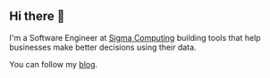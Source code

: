 ## Hi there 👋

I'm a Software Engineer at [Sigma Computing](https://sigmacomputing.com) building tools that help businesses make better decisions using their data. 

You can follow my [blog](https://hmgundu.dev).
